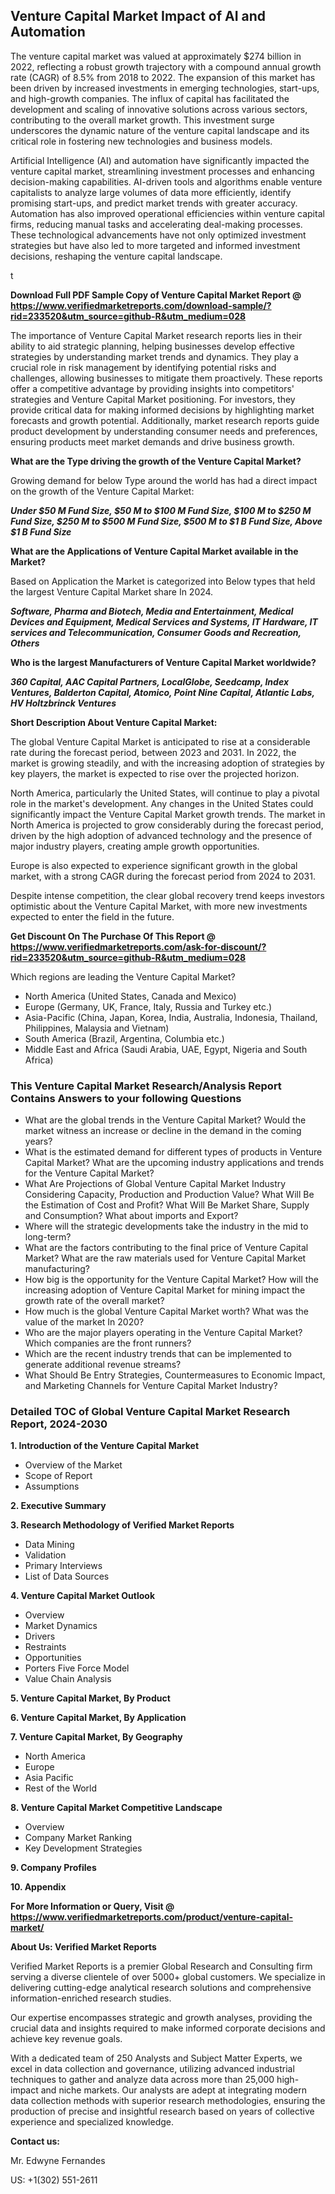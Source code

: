 <h2>Venture Capital Market Impact of AI and Automation</h2><p>The venture capital market was valued at approximately $274 billion in 2022, reflecting a robust growth trajectory with a compound annual growth rate (CAGR) of 8.5% from 2018 to 2022. The expansion of this market has been driven by increased investments in emerging technologies, start-ups, and high-growth companies. The influx of capital has facilitated the development and scaling of innovative solutions across various sectors, contributing to the overall market growth. This investment surge underscores the dynamic nature of the venture capital landscape and its critical role in fostering new technologies and business models.</p><p>Artificial Intelligence (AI) and automation have significantly impacted the venture capital market, streamlining investment processes and enhancing decision-making capabilities. AI-driven tools and algorithms enable venture capitalists to analyze large volumes of data more efficiently, identify promising start-ups, and predict market trends with greater accuracy. Automation has also improved operational efficiencies within venture capital firms, reducing manual tasks and accelerating deal-making processes. These technological advancements have not only optimized investment strategies but have also led to more targeted and informed investment decisions, reshaping the venture capital landscape.</p>t</p><p id="" class=""><strong>Download Full PDF Sample Copy of Venture Capital Market Report @ <a href="https://www.verifiedmarketreports.com/download-sample/?rid=233520&utm_source=github-R&utm_medium=028" target="_blank">https://www.verifiedmarketreports.com/download-sample/?rid=233520&utm_source=github-R&utm_medium=028</a></strong></p><p>The importance of&nbsp;Venture Capital Market research reports lies in their ability to aid strategic planning, helping businesses develop effective strategies by understanding market trends and dynamics. They play a crucial role in risk management by identifying potential risks and challenges, allowing businesses to mitigate them proactively. These reports offer a competitive advantage by providing insights into competitors' strategies and Venture Capital Market positioning. For investors, they provide critical data for making informed decisions by highlighting market forecasts and growth potential. Additionally, market research reports guide product development by understanding consumer needs and preferences, ensuring products meet market demands and drive business growth.</p><p><strong>What are the&nbsp;Type driving the growth of the Venture Capital Market?</strong></p><p id="" class="">Growing demand for below Type around the world has had a direct impact on the growth of the Venture Capital Market:</p><em><strong>Under $50 M Fund Size, $50 M to $100 M Fund Size, $100 M to $250 M Fund Size, $250 M to $500 M Fund Size, $500 M to $1 B Fund Size, Above $1 B Fund Size</strong></em></p><strong>What are the&nbsp;Applications&nbsp;of Venture Capital Market available in the Market?</strong></p><p id="" class="">Based on Application the Market is categorized into Below types that held the largest Venture Capital Market share In 2024.</p><em><strong>Software, Pharma and Biotech, Media and Entertainment, Medical Devices and Equipment, Medical Services and Systems, IT Hardware, IT services and Telecommunication, Consumer Goods and Recreation, Others</strong></em></p><strong>Who is the largest Manufacturers of Venture Capital Market worldwide?</strong></p><p><em><strong>360 Capital, AAC Capital Partners, LocalGlobe, Seedcamp, Index Ventures, Balderton Capital, Atomico, Point Nine Capital, Atlantic Labs, HV Holtzbrinck Ventures</strong></em></p><p id="" class=""><strong>Short Description About Venture Capital Market:</strong></p><p>The global Venture Capital Market is anticipated to rise at a considerable rate during the forecast period, between 2023 and 2031. In 2022, the market is growing steadily, and with the increasing adoption of strategies by key players, the market is expected to rise over the projected horizon.</p><p>North America, particularly the United States, will continue to play a pivotal role in the market's development. Any changes in the United States could significantly impact the Venture Capital Market growth trends. The market in North America is projected to grow considerably during the forecast period, driven by the high adoption of advanced technology and the presence of major industry players, creating ample growth opportunities.</p><p>Europe is also expected to experience significant growth in the global market, with a strong CAGR during the forecast period from 2024 to 2031.</p><p>Despite intense competition, the clear global recovery trend keeps investors optimistic about the Venture Capital Market, with more new investments expected to enter the field in the future.</p><p id="" class=""><strong>Get Discount On The Purchase Of This Report @ <a href="https://www.verifiedmarketreports.com/ask-for-discount/?rid=233520&utm_source=github-R&utm_medium=028" target="_blank">https://www.verifiedmarketreports.com/ask-for-discount/?rid=233520&utm_source=github-R&utm_medium=028</a></strong></p>Which regions are leading the Venture Capital Market?</p><ul><li>North America (United States, Canada and Mexico)</li><li>Europe (Germany, UK, France, Italy, Russia and Turkey etc.)</li><li>Asia-Pacific (China, Japan, Korea, India, Australia, Indonesia, Thailand, Philippines, Malaysia and Vietnam)</li><li>South America (Brazil, Argentina, Columbia etc.)</li><li>Middle East and Africa (Saudi Arabia, UAE, Egypt, Nigeria and South Africa)</li></ul><h3 id="" class="">This Venture Capital Market Research/Analysis Report Contains Answers to your following Questions</h3><ul><li>What are the global trends in the Venture Capital Market? Would the market witness an increase or decline in the demand in the coming years?</li><li>What is the estimated demand for different types of products in Venture Capital Market? What are the upcoming industry applications and trends for the Venture Capital Market?</li><li>What Are Projections of Global Venture Capital Market Industry Considering Capacity, Production and Production Value? What Will Be the Estimation of Cost and Profit? What Will Be Market Share, Supply and Consumption? What about imports and Export?</li><li>Where will the strategic developments take the industry in the mid to long-term?</li><li>What are the factors contributing to the final price of Venture Capital Market? What are the raw materials used for Venture Capital Market manufacturing?</li><li>How big is the opportunity for the Venture Capital Market? How will the increasing adoption of Venture Capital Market for mining impact the growth rate of the overall market?</li><li>How much is the global Venture Capital Market worth? What was the value of the market In 2020?</li><li>Who are the major players operating in the Venture Capital Market? Which companies are the front runners?</li><li>Which are the recent industry trends that can be implemented to generate additional revenue streams?</li><li>What Should Be Entry Strategies, Countermeasures to Economic Impact, and Marketing Channels for Venture Capital Market Industry?</li></ul><h3 id="" class="">Detailed TOC of Global Venture Capital Market Research Report, 2024-2030</h3><p id="" class=""><strong>1. Introduction of the Venture Capital Market</strong></p><ul><li>Overview of the Market</li><li>Scope of Report</li><li>Assumptions</li></ul><p id="" class=""><strong>2. Executive Summary</strong></p><p id="" class=""><strong>3. Research Methodology of Verified Market Reports</strong></p><ul><li>Data Mining</li><li>Validation</li><li>Primary Interviews</li><li>List of Data Sources</li></ul><p id="" class=""><strong>4. Venture Capital Market Outlook</strong></p><ul><li>Overview</li><li>Market Dynamics</li><li>Drivers</li><li>Restraints</li><li>Opportunities</li><li>Porters Five Force Model</li><li>Value Chain Analysis</li></ul><p id="" class=""><strong>5. Venture Capital Market, By Product</strong></p><p id="" class=""><strong>6. Venture Capital Market, By Application</strong></p><p id="" class=""><strong>7. Venture Capital Market, By Geography</strong></p><ul><li>North America</li><li>Europe</li><li>Asia Pacific</li><li>Rest of the World</li></ul><p id="" class=""><strong>8. Venture Capital Market Competitive Landscape</strong></p><ul><li>Overview</li><li>Company Market Ranking</li><li>Key Development Strategies</li></ul><p id="" class=""><strong>9. Company Profiles</strong></p><p id="" class=""><strong>10. Appendix</strong></p><p id="" class=""><strong>For More Information or Query, Visit @ <a href="https://www.verifiedmarketreports.com/product/venture-capital-market/" target="_blank">https://www.verifiedmarketreports.com/product/venture-capital-market/</a></strong></p><p id="" class=""><strong>About Us: Verified Market Reports</strong></p><p id="" class="">Verified Market Reports is a premier Global Research and Consulting firm serving a diverse clientele of over 5000+ global customers. We specialize in delivering cutting-edge analytical research solutions and comprehensive information-enriched research studies.</p><p id="" class="">Our expertise encompasses strategic and growth analyses, providing the crucial data and insights required to make informed corporate decisions and achieve key revenue goals.</p><p id="" class="">With a dedicated team of 250 Analysts and Subject Matter Experts, we excel in data collection and governance, utilizing advanced industrial techniques to gather and analyze data across more than 25,000 high-impact and niche markets. Our analysts are adept at integrating modern data collection methods with superior research methodologies, ensuring the production of precise and insightful research based on years of collective experience and specialized knowledge.</p><p id="" class=""><strong>Contact us:</strong></p><p id="" class="">Mr. Edwyne Fernandes</p><p id="" class="">US: +1(302) 551-2611</p>
